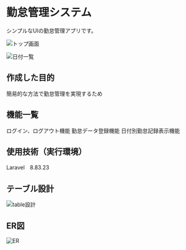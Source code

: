 # 勤怠管理システム
シンプルなUIの勤怠管理アプリです。

![トップ画面](https://user-images.githubusercontent.com/108003865/212794300-687d5cae-31d2-49bd-a887-2a97637f0d45.png)

![日付一覧](https://user-images.githubusercontent.com/108003865/212795030-3b86f3f1-47de-409b-bf86-93d7c0700d40.png)



## 作成した目的
簡易的な方法で勤怠管理を実現するため

## 機能一覧
ログイン、ログアウト機能
勤怠データ登録機能
日付別勤怠記録表示機能

## 使用技術（実行環境）
Laravel　8.83.23

## テーブル設計
![table設計](https://user-images.githubusercontent.com/108003865/212794871-c0780b1d-2bf2-445b-bd84-d4423f69fb11.png)


## ER図
![ER](https://user-images.githubusercontent.com/108003865/212795133-2a37155d-2e64-466d-a73e-d2d648534c17.png)
